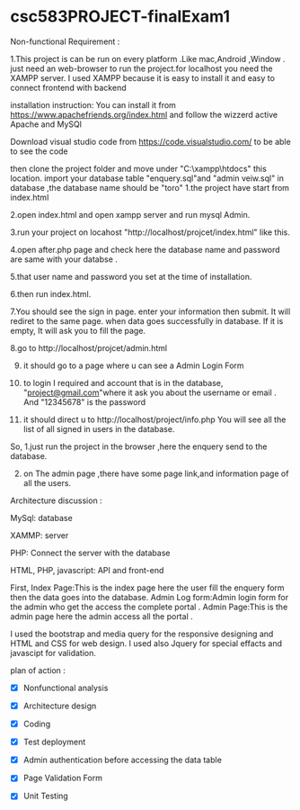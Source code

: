 # csc583PROJECT-finalExam1
Non-functional Requirement :

1.This project is can be run on every platform .Like mac,Android ,Window . just need an web-browser to run the project.for localhost you need the XAMPP server. I used XAMPP because it is easy to install it and easy to connect frontend with backend

installation instruction:
You can install it from https://www.apachefriends.org/index.html and follow the wizzerd active Apache and MySQl

Download visual studio code from https://code.visualstudio.com/ to be able to see the code

then clone the project folder and move under "C:\xampp\htdocs" this location. import your database table "enquery.sql"and "admin veiw.sql" in database ,the database name should be "toro"
1.the project have start from index.html

2.open index.html and open xampp server and run mysql Admin.


3.run your project on locahost "http://localhost/projcet/index.html" like this.


4.open after.php page and check here the database name and password are same with your databse .

5.that user name and password you set at the time of installation.

6.then run index.html.

7.You should see the sign in page. enter your information then submit. It will rediret to the same page. when data goes successfully in database. If it is empty, It will ask you to fill the page.


8.go to http://localhost/projcet/admin.html

9. it should go to a page where u can see a Admin Login Form

10. to login I required and account that is in the database, "project@gmail.com"where it ask you about the username or email . And "12345678" is the password  

11. it should direct u to http://localhost/project/info.php You will see all the list of all signed in users in the database.


So, 1.just run the project in the browser ,here the enquery send to the database. 

2. on The admin page ,there have some page link,and information page of all the users.


Architecture discussion :


MySql: database 

XAMMP: server

PHP: Connect the server with the database

HTML, PHP, javascript: API and front-end

First, Index Page:This is the index page here the user fill the enquery form then the data goes into the database. Admin Log form:Admin login form for the admin who get the access the complete portal . Admin Page:This is the admin page here the admin access all the portal .

I used the bootstrap and media query for the responsive designing and HTML and CSS for web design. I used also Jquery for special effacts and javascipt for validation.

plan of action :

- [x] Nonfunctional analysis

- [x] Architecture design

- [x] Coding

- [x] Test deployment

- [x] Admin authentication before accessing the data table

- [x] Page Validation Form

- [x] Unit Testing
